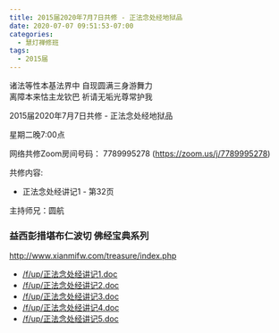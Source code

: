 ```yaml
---
title: 2015届2020年7月7日共修 - 正法念处经地狱品
date: 2020-07-07 09:51:53-07:00
categories:
  - 慧灯禅修班
tags:
  - 2015届
---
```

诸法等性本基法界中 自现圆满三身游舞力  
离障本来怙主龙钦巴 祈请无垢光尊常护我  

2015届2020年7月7日共修 - 正法念处经地狱品 

星期二晚7:00点

网络共修Zoom房间号码： 7789995278 (<https://zoom.us/j/7789995278>)

共修内容: 

* 正法念处经讲记1 - 第32页

主持师兄：圆航

### 益西彭措堪布仁波切 佛经宝典系列
<http://www.xianmifw.com/treasure/index.php>

- [/f/up/正法念处经讲记1.doc](https://s3.ca-central-1.wasabisys.com/hddata/f.huidengchanxiu.net/hdv/f/up/正法念处经讲记1.doc)
- [/f/up/正法念处经讲记2.doc](https://s3.ca-central-1.wasabisys.com/hddata/f.huidengchanxiu.net/hdv/f/up/正法念处经讲记2.doc)
- [/f/up/正法念处经讲记3.doc](https://s3.ca-central-1.wasabisys.com/hddata/f.huidengchanxiu.net/hdv/f/up/正法念处经讲记3.doc)
- [/f/up/正法念处经讲记4.doc](https://s3.ca-central-1.wasabisys.com/hddata/f.huidengchanxiu.net/hdv/f/up/正法念处经讲记4.doc)
- [/f/up/正法念处经讲记5.doc](https://s3.ca-central-1.wasabisys.com/hddata/f.huidengchanxiu.net/hdv/f/up/正法念处经讲记5.doc)
